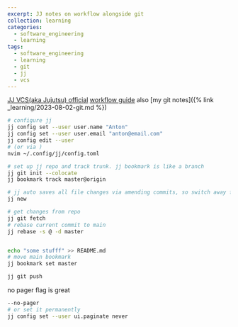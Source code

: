 ```yaml
---
excerpt: JJ notes on workflow alongside git
collection: learning
categories:
  - software_engineering
  - learning
tags:
  - software_engineering
  - learning
  - git
  - jj
  - vcs
---
```

[JJ VCS(aka Jujutsu) official](https://github.com/jj-vcs/jj)
[workflow guide](https://steveklabnik.github.io/jujutsu-tutorial/real-world-workflows/the-squash-workflow.html)
also [my git notes]({% link _learning/2023-08-02-git.md %})

```sh
# configure jj 
jj config set --user user.name "Anton"
jj config set --user user.email "anton@email.com"
jj config edit --user
# (or via )
nvim ~/.config/jj/config.toml

# set up jj repo and track trunk. jj bookmark is like a branch
jj git init --colocate
jj bookmark track master@origin

# jj auto saves all file changes via amending commits, so switch away from trunk
jj new

# get changes from repo
jj git fetch
# rebase current commit to main
jj rebase -s @ -d master


echo "some stufff" >> README.md
# move main bookmark
jj bookmark set master

jj git push
```

no pager flag is great
```sh
--no-pager
# or set it permanently
jj config set --user ui.paginate never
```
